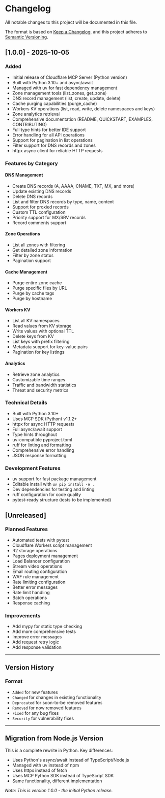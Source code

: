 # Changelog

All notable changes to this project will be documented in this file.

The format is based on [Keep a Changelog](https://keepachangelog.com/en/1.0.0/),
and this project adheres to [Semantic Versioning](https://semver.org/spec/v2.0.0.html).

## [1.0.0] - 2025-10-05

### Added
- Initial release of Cloudflare MCP Server (Python version)
- Built with Python 3.10+ and async/await
- Managed with uv for fast dependency management
- Zone management tools (list_zones, get_zone)
- DNS record management (list, create, update, delete)
- Cache purging capabilities (purge_cache)
- Workers KV operations (list, read, write, delete namespaces and keys)
- Zone analytics retrieval
- Comprehensive documentation (README, QUICKSTART, EXAMPLES, CONTRIBUTING)
- Full type hints for better IDE support
- Error handling for all API operations
- Support for pagination in list operations
- Filter support for DNS records and zones
- httpx async client for reliable HTTP requests

### Features by Category

#### DNS Management
- Create DNS records (A, AAAA, CNAME, TXT, MX, and more)
- Update existing DNS records
- Delete DNS records
- List and filter DNS records by type, name, content
- Support for proxied records
- Custom TTL configuration
- Priority support for MX/SRV records
- Record comments support

#### Zone Operations
- List all zones with filtering
- Get detailed zone information
- Filter by zone status
- Pagination support

#### Cache Management  
- Purge entire zone cache
- Purge specific files by URL
- Purge by cache tags
- Purge by hostname

#### Workers KV
- List all KV namespaces
- Read values from KV storage
- Write values with optional TTL
- Delete keys from KV
- List keys with prefix filtering
- Metadata support for key-value pairs
- Pagination for key listings

#### Analytics
- Retrieve zone analytics
- Customizable time ranges
- Traffic and bandwidth statistics
- Threat and security metrics

### Technical Details
- Built with Python 3.10+
- Uses MCP SDK (Python) v1.1.2+
- httpx for async HTTP requests
- Full async/await support
- Type hints throughout
- uv-compatible pyproject.toml
- ruff for linting and formatting
- Comprehensive error handling
- JSON response formatting

### Development Features
- uv support for fast package management
- Editable install with `uv pip install -e .`
- Dev dependencies for testing and linting
- ruff configuration for code quality
- pytest-ready structure (tests to be implemented)

## [Unreleased]

### Planned Features
- Automated tests with pytest
- Cloudflare Workers script management
- R2 storage operations
- Pages deployment management
- Load Balancer configuration
- Stream video operations
- Email routing configuration
- WAF rule management
- Rate limiting configuration
- Better error messages
- Rate limit handling
- Batch operations
- Response caching

### Improvements
- Add mypy for static type checking
- Add more comprehensive tests
- Improve error messages
- Add request retry logic
- Add response validation

---

## Version History

### Format
- `Added` for new features
- `Changed` for changes in existing functionality
- `Deprecated` for soon-to-be removed features
- `Removed` for now removed features
- `Fixed` for any bug fixes
- `Security` for vulnerability fixes

---

## Migration from Node.js Version

This is a complete rewrite in Python. Key differences:
- Uses Python's async/await instead of TypeScript/Node.js
- Managed with uv instead of npm
- Uses httpx instead of fetch
- Uses MCP Python SDK instead of TypeScript SDK
- Same functionality, different implementation

*Note: This is version 1.0.0 - the initial Python release.*
